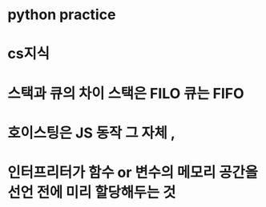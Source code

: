 # python practice

# cs지식

# 스택과 큐의 차이 스택은 FILO 큐는 FIFO

# 호이스팅은 JS 동작 그 자체 ,

# 인터프리터가 함수 or 변수의 메모리 공간을 선언 전에 미리 할당해두는 것
